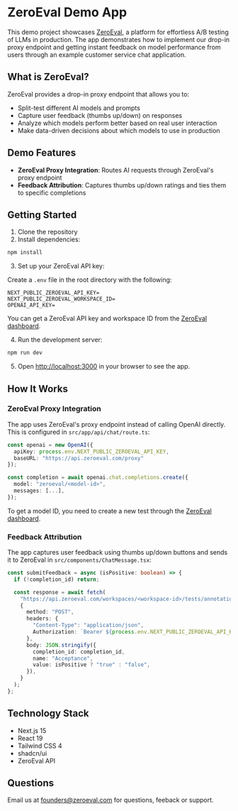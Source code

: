 # ZeroEval Demo App

This demo project showcases [ZeroEval](https://zeroeval.com), a platform for effortless A/B testing of LLMs in production. The app demonstrates how to implement our drop-in proxy endpoint and getting instant feedback on model performance from users through an example customer service chat application.

## What is ZeroEval?

ZeroEval provides a drop-in proxy endpoint that allows you to:

- Split-test different AI models and prompts
- Capture user feedback (thumbs up/down) on responses
- Analyze which models perform better based on real user interaction
- Make data-driven decisions about which models to use in production

## Demo Features

- **ZeroEval Proxy Integration**: Routes AI requests through ZeroEval's proxy endpoint
- **Feedback Attribution**: Captures thumbs up/down ratings and ties them to specific completions

## Getting Started

1. Clone the repository
2. Install dependencies:

```bash
npm install
```

3. Set up your ZeroEval API key:

Create a `.env` file in the root directory with the following:

```
NEXT_PUBLIC_ZEROEVAL_API_KEY=
NEXT_PUBLIC_ZEROEVAL_WORKSPACE_ID=
OPENAI_API_KEY=
```

You can get a ZeroEval API key and workspace ID from the [ZeroEval dashboard](https://zeroeval.com).

4. Run the development server:

```bash
npm run dev
```

5. Open [http://localhost:3000](http://localhost:3000) in your browser to see the app.

## How It Works

### ZeroEval Proxy Integration

The app uses ZeroEval's proxy endpoint instead of calling OpenAI directly. This is configured in `src/app/api/chat/route.ts`:

```typescript
const openai = new OpenAI({
  apiKey: process.env.NEXT_PUBLIC_ZEROEVAL_API_KEY,
  baseURL: "https://api.zeroeval.com/proxy"
});

const completion = await openai.chat.completions.create({
  model: "zeroeval/<model-id>",
  messages: [...],
});
```

To get a model ID, you need to create a new test through the [ZeroEval dashboard](https://zeroeval.com).

### Feedback Attribution

The app captures user feedback using thumbs up/down buttons and sends it to ZeroEval in `src/components/ChatMessage.tsx`:

```typescript
const submitFeedback = async (isPositive: boolean) => {
  if (!completion_id) return;

  const response = await fetch(
    "https://api.zeroeval.com/workspaces/<workspace-id>/tests/annotation",
    {
      method: "POST",
      headers: {
        "Content-Type": "application/json",
        Authorization: `Bearer ${process.env.NEXT_PUBLIC_ZEROEVAL_API_KEY}`,
      },
      body: JSON.stringify({
        completion_id: completion_id,
        name: "Acceptance",
        value: isPositive ? "true" : "false",
      }),
    }
  );
};
```

## Technology Stack

- Next.js 15
- React 19
- Tailwind CSS 4
- shadcn/ui
- ZeroEval API

## Questions

Email us at [founders@zeroeval.com](mailto:founders@zeroeval.com) for questions, feeback or support.
